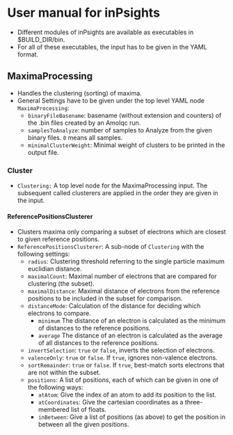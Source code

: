 # User manual for inPsights
* Different modules of inPsights are available as executables in $BUILD_DIR/bin.
* For all of these executables, the input has to be given in the YAML format.
## MaximaProcessing
* Handles the clustering (sorting) of maxima.
* General Settings have to be given under the top level YAML node `MaximaProcessing`:
    * `binaryFileBasename`: basename (without extension and counters) of the .bin files created by an Amolqc run.
    * `samplesToAnalyze`: number of samples to Analyze from the given binary files. `0` means all samples.
    * `minimalClusterWeight`: Minimal weight of clusters to be printed in the output file.
### Cluster
* `Clustering:` A top level node for the MaximaProcessing input. The subsequent called clusterers are applied in the order they are given in the input.
#### ReferencePositionsClusterer
* Clusters maxima only comparing a subset of electrons which are closest to given reference positions.
* `ReferencePositionsClusterer`: A sub-node of `Clustering` with the following settings:
    * `radius`: Clustering threshold referring to the single particle maximum euclidian distance.
    * `maximalCount`: Maximal number of electrons that are compared for clustering (the subset).
    * `maximalDistance`: Maximal distance of electrons from the reference positions to be included in the subset for comparison.
    * `distanceMode`: Calculation of the distance for deciding which electrons to compare.
        * `minimum` The distance of an electron is calculated as the minimum of distances to the reference positions.
        * `average` The distance of an electron is calculated as the average of all distances to the reference positions.
    * `invertSelection`: `true` or `false`, inverts the selection of electrons.
    * `valenceOnly`: `true` or `false`. If `true`, ignores non-valence electrons.
    * `sortRemainder`: `true` or `false`. If `true`, best-match sorts electrons that are not within the subset.
    * `positions`: A list of positions, each of which can be given in one of the following ways:
        * `atAtom`: Give the index of an atom to add its position to the list.
        * `atCoordinates`: Give the cartesian coordinates as a three-membered list of floats.
        * `inBetween`: Give a list of positions (as above) to get the position in between all the given positions. 
